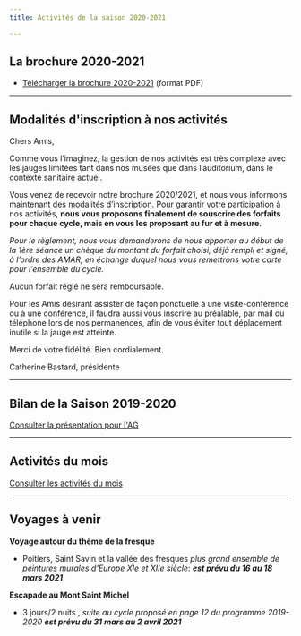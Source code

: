 ```yaml
---
title: Activités de la saison 2020-2021

---
```

## La brochure 2020-2021

* [Télécharger la brochure 2020-2021](/fichiers/plaquette-2020-2021.pdf) (format PDF)

***

## Modalités d'inscription à nos activités

Chers Amis,

Comme vous l’imaginez, la gestion de nos activités est très complexe avec les jauges limitées tant dans nos musées que dans l’auditorium, dans le contexte sanitaire actuel.

Vous venez de recevoir notre brochure 2020/2021, et nous vous informons maintenant des modalités d’inscription. Pour garantir votre participation à nos activités, **nous vous proposons finalement de souscrire des forfaits pour chaque cycle, mais en vous les proposant au fur et à mesure.**

_Pour le règlement, nous vous demanderons de nous apporter au début de la 1ère séance un chèque du montant du forfait choisi, déjà rempli et signé, à l’ordre des AMAR, en échange duquel nous vous remettrons votre carte pour l’ensemble du cycle._

Aucun forfait réglé ne sera remboursable.

Pour les Amis désirant assister de façon ponctuelle à une visite-conférence ou à une conférence, il faudra aussi vous inscrire au préalable, par mail ou téléphone lors de nos permanences, afin de vous éviter tout déplacement inutile si la jauge est atteinte.

Merci de votre fidélité. Bien cordialement.

Catherine Bastard, présidente

***

## Bilan de la Saison 2019-2020

[Consulter la présentation pour l'AG](/fichiers/_activites-2020-v3.pdf)

***

## Activités du mois

[Consulter les activités du mois](/pages/activites-du-mois.html)

***

## Voyages à venir

**Voyage autour du thème de la fresque**

* Poitiers, Saint Savin et la vallée des fresques _plus grand ensemble de peintures murales d’Europe  XIe et XIIe siècle_:  **_est prévu du 16 au 18 mars 2021_**.

**Escapade au Mont Saint Michel**

* 3 jours/2 nuits , _suite au cycle proposé en page 12 du programme 2019-2020 **est prévu  du 31 mars au 2 avril 2021**_